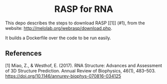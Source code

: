 <h1 align="center">
  RASP for RNA
</h1>
  
This depo describes the steps to download RASP [[1]] (#1), from the website: http://melolab.org/webrasp/download.php. 

It builds a Dockerfile over the code to be run easily. 




## References

<a id="1">[1]</a> 
Miao, Z., & Westhof, E. (2017). 
RNA Structure: Advances and Assessment of 3D Structure Prediction. 
Annual Review of Biophysics, 46(1), 483–503. 
https://doi.org/10.1146/annurev-biophys-070816-034125
